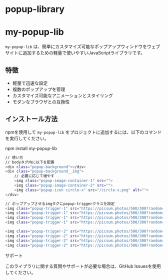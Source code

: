 # popup-library

# my-popup-lib

`my-popup-lib` は、簡単にカスタマイズ可能なポップアップウィンドウをウェブサイトに追加するための軽量で使いやすいJavaScriptライブラリです。

## 特徴

- 軽量で迅速な設定
- 複数のポップアップを管理
- カスタマイズ可能なアニメーションとスタイリング
- モダンなブラウザとの互換性

## インストール方法

npmを使用して `my-popup-lib` をプロジェクトに追加するには、以下のコマンドを実行してください。

npm install my-popup-lib

```bash
// 使い方
// bodyタグ内に以下を配置
<div class="popup-background"></div>
<div class="popup-background__img">
    // 必要に応じて増やす
    <img class="popup-image-container-1" src="">
    <img class="popup-image-container-2" src="">
    <img class="popup-icon circle-x" src="/circle-x.png" alt="">
</div>

// ポップアップさせるimgタグにpopup-triggerクラスを設定
<img class="popup-trigger-1" src="https://picsum.photos/500/300?random=3" alt="">
<img class="popup-trigger-1" src="https://picsum.photos/500/300?random=4" alt="">
<img class="popup-trigger-1" src="https://picsum.photos/500/300?random=5" alt="">
<img class="popup-trigger-1" src="https://picsum.photos/500/300?random=6" alt="">

<img class="popup-trigger-2" src="https://picsum.photos/500/300?random=7" alt="">
<img class="popup-trigger-2" src="https://picsum.photos/500/300?random=8" alt="">
<img class="popup-trigger-2" src="https://picsum.photos/500/300?random=9" alt="">
<img class="popup-trigger-2" src="https://picsum.photos/500/300?random=10" alt="">
```

サポート

このライブラリに関する質問やサポートが必要な場合は、GitHub Issuesを使用してください。
